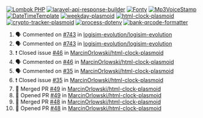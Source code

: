 [![Lombok PHP](https://github-readme-stats.vercel.app/api/pin/?username=MarcinOrlowski&repo=lombok-php&theme=default&hide_border=true&title_color=87c9c3&text_color=62696d&icon_color=636a6d&bg_color=30393e)](https://github.com/MarcinOrlowski/lombok-php)
[![laravel-api-response-builder](https://github-readme-stats.vercel.app/api/pin/?username=MarcinOrlowski&repo=laravel-api-response-builder&theme=default&hide_border=true&title_color=87c9c3&text_color=62696d&icon_color=636a6d&bg_color=30393e)](https://github.com/MarcinOrlowski/laravel-api-response-builder)
[![Fonty](https://github-readme-stats.vercel.app/api/pin/?username=MarcinOrlowski&repo=Fonty&theme=default&hide_border=true&title_color=87c9c3&text_color=62696d&icon_color=636a6d&bg_color=30393e)](https://github.com/MarcinOrlowski/Fonty)
[![Mp3VoiceStamp](https://github-readme-stats.vercel.app/api/pin/?username=MarcinOrlowski&repo=Mp3VoiceStamp&theme=default&hide_border=true&title_color=87c9c3&text_color=62696d&icon_color=636a6d&bg_color=30393e)](https://github.com/MarcinOrlowski/Mp3VoiceStamp)
[![DateTimeTemplate](https://github-readme-stats.vercel.app/api/pin/?username=MarcinOrlowski&repo=DateTimeTemplate&theme=default&hide_border=true&title_color=87c9c3&text_color=62696d&icon_color=636a6d&bg_color=30393e)](https://github.com/MarcinOrlowski/DateTimeTemplate)
[![weekday-plasmoid](https://github-readme-stats.vercel.app/api/pin/?username=MarcinOrlowski&repo=weekday-plasmoid&theme=default&hide_border=true&title_color=87c9c3&text_color=62696d&icon_color=636a6d&bg_color=30393e)](https://github.com/MarcinOrlowski/weekday-plasmoid)
[![html-clock-plasmoid](https://github-readme-stats.vercel.app/api/pin/?username=MarcinOrlowski&repo=html-clock-plasmoid&theme=default&hide_border=true&title_color=87c9c3&text_color=62696d&icon_color=636a6d&bg_color=30393e)](https://github.com/MarcinOrlowski/html-clock-plasmoid)
[![crypto-tracker-plasmoid](https://github-readme-stats.vercel.app/api/pin/?username=MarcinOrlowski&repo=crypto-tracker-plasmoid&theme=default&hide_border=true&title_color=87c9c3&text_color=62696d&icon_color=636a6d&bg_color=30393e)](https://github.com/MarcinOrlowski/crypto-tracker-plasmoid)
[![process-dotenv](https://github-readme-stats.vercel.app/api/pin/?username=MarcinOrlowski&repo=process-dotenv&theme=default&hide_border=true&title_color=87c9c3&text_color=62696d&icon_color=636a6d&bg_color=30393e)](https://github.com/MarcinOrlowski/process-dotenv)
[![bank-qrcode-formatter](https://github-readme-stats.vercel.app/api/pin/?username=MarcinOrlowski&repo=bank-qrcode-formatter&theme=default&hide_border=true&title_color=87c9c3&text_color=62696d&icon_color=636a6d&bg_color=30393e)](https://github.com/MarcinOrlowski/bank-qrcode-formatter)

<!--START_SECTION:activity-->
1. 🗣 Commented on [#743](https://github.com/logisim-evolution/logisim-evolution/issues/743) in [logisim-evolution/logisim-evolution](https://github.com/logisim-evolution/logisim-evolution)
2. 🗣 Commented on [#743](https://github.com/logisim-evolution/logisim-evolution/issues/743) in [logisim-evolution/logisim-evolution](https://github.com/logisim-evolution/logisim-evolution)
3. ❗️ Closed issue [#46](https://github.com/MarcinOrlowski/html-clock-plasmoid/issues/46) in [MarcinOrlowski/html-clock-plasmoid](https://github.com/MarcinOrlowski/html-clock-plasmoid)
4. 🗣 Commented on [#46](https://github.com/MarcinOrlowski/html-clock-plasmoid/issues/46) in [MarcinOrlowski/html-clock-plasmoid](https://github.com/MarcinOrlowski/html-clock-plasmoid)
5. 🗣 Commented on [#35](https://github.com/MarcinOrlowski/html-clock-plasmoid/issues/35) in [MarcinOrlowski/html-clock-plasmoid](https://github.com/MarcinOrlowski/html-clock-plasmoid)
6. ❗️ Closed issue [#35](https://github.com/MarcinOrlowski/html-clock-plasmoid/issues/35) in [MarcinOrlowski/html-clock-plasmoid](https://github.com/MarcinOrlowski/html-clock-plasmoid)
7. 🎉 Merged PR [#49](https://github.com/MarcinOrlowski/html-clock-plasmoid/pull/49) in [MarcinOrlowski/html-clock-plasmoid](https://github.com/MarcinOrlowski/html-clock-plasmoid)
8. 💪 Opened PR [#49](https://github.com/MarcinOrlowski/html-clock-plasmoid/pull/49) in [MarcinOrlowski/html-clock-plasmoid](https://github.com/MarcinOrlowski/html-clock-plasmoid)
9. 🎉 Merged PR [#48](https://github.com/MarcinOrlowski/html-clock-plasmoid/pull/48) in [MarcinOrlowski/html-clock-plasmoid](https://github.com/MarcinOrlowski/html-clock-plasmoid)
10. 💪 Opened PR [#48](https://github.com/MarcinOrlowski/html-clock-plasmoid/pull/48) in [MarcinOrlowski/html-clock-plasmoid](https://github.com/MarcinOrlowski/html-clock-plasmoid)
<!--END_SECTION:activity-->
